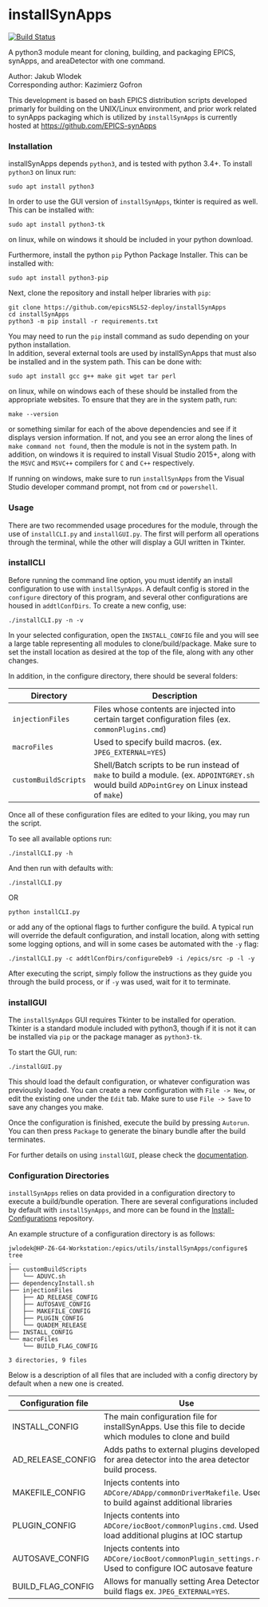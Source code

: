 # installSynApps

[![Build Status](https://travis-ci.org/jwlodek/installSynApps.svg?branch=master)](https://travis-ci.org/jwlodek/installSynApps)

A python3 module meant for cloning, building, and packaging EPICS, synApps, and areaDetector with one command.

Author: Jakub Wlodek  
Corresponding author: Kazimierz Gofron

This development is based on bash EPICS distribution scripts developed primarly for building on the UNIX/Linux environment, and prior work related to synApps packaging which is utilized by `installSynApps` is currently hosted at https://github.com/EPICS-synApps

### Installation

installSynApps depends `python3`, and is tested with python 3.4+. To install `python3` on linux run:
```
sudo apt install python3
```
In order to use the GUI version of `installSynApps`, tkinter is required as well. This can be installed with:
```
sudo apt install python3-tk
```
on linux, while on windows it should be included in your python download.

Furthermore, install the python `pip` Python Package Installer. This can be installed with:
```
sudo apt install python3-pip
```
Next, clone the repository and install helper libraries with `pip`:
```
git clone https://github.com/epicsNSLS2-deploy/installSynApps
cd installSynApps
python3 -m pip install -r requirements.txt
```
You may need to run the `pip` install command as sudo depending on your python installation.  
In addition, several external tools are used by installSynApps that must also be installed and in the system path. This can be done with:
```
sudo apt install gcc g++ make git wget tar perl
```
on linux, while on windows each of these should be installed from the appropriate websites. To ensure that they are in the system path, run:
```
make --version
```
or something similar for each of the above dependencies and see if it displays version information. If not, and you see an error along the lines of `make command not found`, then the module is not in the system path. In addition, on windows it is required to install Visual Studio 2015+, along with the `MSVC` and `MSVC++` compilers for `C` and `C++` respectively.

If running on windows, make sure to run `installSynApps` from the Visual Studio developer command prompt, not from `cmd` or `powershell`.

### Usage

There are two recommended usage procedures for the module, through the use of `installCLI.py` and `installGUI.py`. The first will perform all operations through the terminal, while the other will display a GUI written in Tkinter. 

### installCLI

Before running the command line option, you must identify an install configuration to use with `installSynApps`. A default config is stored in the `configure` directory of this program, and several other configurations are housed in `addtlConfDirs`. To create a new config, use:
```
./installCLI.py -n -v
```
In your selected configuration, open the `INSTALL_CONFIG` file and you will see a large table representing all modules to clone/build/package. Make sure to set the install location as desired at the top of the file, along with any other changes.

In addition, in the configure directory, there should be several folders: 

Directory | Description
---------|-----------
`injectionFiles` | Files whose contents are injected into certain target configuration files (ex. `commonPlugins.cmd`)
`macroFiles` | Used to specify build macros. (ex. `JPEG_EXTERNAL=YES`)
`customBuildScripts` | Shell/Batch scripts to be run instead of `make` to build a module. (ex. `ADPOINTGREY.sh` would build `ADPointGrey` on Linux instead of `make`)

Once all of these configuration files are edited to your liking, you may run the script.

To see all available options run:
```
./installCLI.py -h
```

And then run with defaults with:
```
./installCLI.py
```
OR
```
python installCLI.py
```
or add any of the optional flags to further configure the build. A typical run will override the default configuration, and install location, along with setting some logging options, and will in some cases be automated with the `-y` flag:
```
./installCLI.py -c addtlConfDirs/configureDeb9 -i /epics/src -p -l -y
```

After executing the script, simply follow the instructions as they guide you through the build process, or if `-y` was used, wait for it to terminate.

### installGUI

The `installSynApps` GUI requires Tkinter to be installed for operation. Tkinter is a standard module included with python3, though if it is not it can be installed via `pip` or the package manager as `python3-tk`.

To start the GUI, run:
```
./installGUI.py
```
This should load the default configuration, or whatever configuration was previously loaded. You can create a new configuration with `File -> New`, or edit the existing one under the `Edit` tab. Make sure to use `File -> Save` to save any changes you make.

Once the configuration is finished, execute the build by pressing `Autorun`. You can then press `Package` to generate the binary bundle after the build terminates.

For further details on using `installGUI`, please check the [documentation](https://epicsNSLS2-deploy.github.io/installSynApps).

### Configuration Directories

`installSynApps` relies on data provided in a configuration directory to execute a build/bundle operation.
There are several configurations included by default with `installSynApps`, and more can be found in the [Install-Configurations](https://github.com/epicsNSLS2-deploy/Install-Configurations) repository.

An example structure of a configuration directory is as follows:
```
jwlodek@HP-Z6-G4-Workstation:/epics/utils/installSynApps/configure$ tree
.
├── customBuildScripts
│   └── ADUVC.sh
├── dependencyInstall.sh
├── injectionFiles
│   ├── AD_RELEASE_CONFIG
│   ├── AUTOSAVE_CONFIG
│   ├── MAKEFILE_CONFIG
│   ├── PLUGIN_CONFIG
│   └── QUADEM_RELEASE
├── INSTALL_CONFIG
└── macroFiles
    └── BUILD_FLAG_CONFIG

3 directories, 9 files
```

Below is a description of all files that are included with a config directory by default when a new one is created.

Configuration file      | Use 
-------------------------|--------------------
INSTALL_CONFIG      | The main configuration file for installSynApps. Use this file to decide which modules to clone and build
AD_RELEASE_CONFIG   | Adds paths to external plugins developed for area detector into the area detector build process.
MAKEFILE_CONFIG     | Injects contents into `ADCore/ADApp/commonDriverMakefile`. Used to build against additional libraries
PLUGIN_CONFIG       | Injects contents into `ADCore/iocBoot/commonPlugins.cmd`. Used to load additional plugins at IOC startup
AUTOSAVE_CONFIG     | Injects contents into `ADCore/iocBoot/commonPlugin_settings.req`. Used to configure IOC autosave feature
BUILD_FLAG_CONFIG   | Allows for manually setting Area Detector build flags ex. `JPEG_EXTERNAL=YES`.